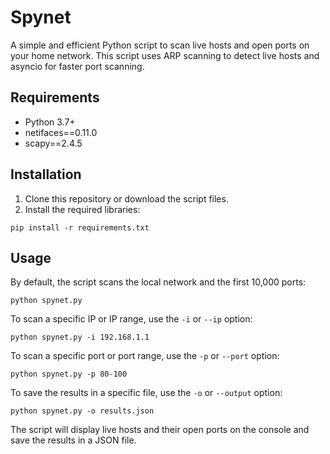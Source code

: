 # Spynet

A simple and efficient Python script to scan live hosts and open ports on your home network. This script uses ARP scanning to detect live hosts and asyncio for faster port scanning.

## Requirements

- Python 3.7+
- netifaces==0.11.0
- scapy==2.4.5

## Installation

1. Clone this repository or download the script files.
2. Install the required libraries: 
```
pip install -r requirements.txt
```


## Usage

By default, the script scans the local network and the first 10,000 ports:
```
python spynet.py
```


To scan a specific IP or IP range, use the `-i` or `--ip` option:
```
python spynet.py -i 192.168.1.1
```


To scan a specific port or port range, use the `-p` or `--port` option:
```
python spynet.py -p 80-100
```


To save the results in a specific file, use the `-o` or `--output` option:
```
python spynet.py -o results.json
```


The script will display live hosts and their open ports on the console and save the results in a JSON file.
